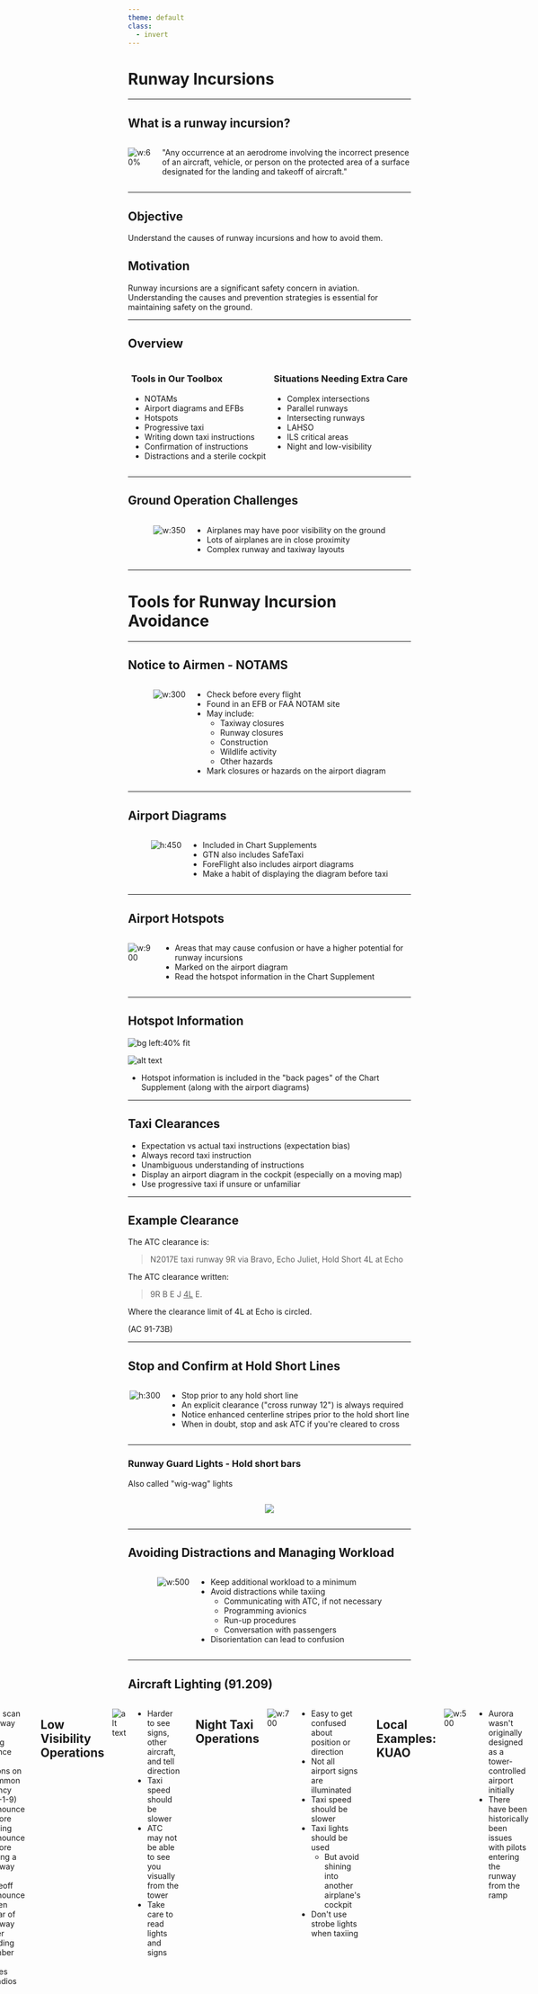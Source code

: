 ```yaml
---
theme: default
class:
  - invert
---
```


<style>
.h-stack {
  display: flex;
  column-gap: 1em;
  justify-content: center;
}

</style>

# Runway Incursions

---

## What is a runway incursion?

<div class="h-stack">

![w:60%](images/image-45.png)

"Any occurrence at an aerodrome involving the incorrect presence of an aircraft, vehicle, or person on the protected area of a surface designated for the landing and takeoff of aircraft."

</div>

---

## Objective

Understand the causes of runway incursions and how to avoid them.

## Motivation

Runway incursions are a significant safety concern in aviation. Understanding the causes and prevention strategies is essential for maintaining safety on the ground.

---

## Overview

<div class="h-stack">

<div>

### Tools in Our Toolbox

- NOTAMs
- Airport diagrams and EFBs
- Hotspots
- Progressive taxi
- Writing down taxi instructions
- Confirmation of instructions
- Distractions and a sterile cockpit

</div>

<div>

### Situations Needing Extra Care

- Complex intersections
- Parallel runways
- Intersecting runways
- LAHSO
- ILS critical areas
- Night and low-visibility

</div>

</div>

---

## Ground Operation Challenges

<div class="h-stack">

![w:350](images/image-46.png)

- Airplanes may have poor visibility on the ground
- Lots of airplanes are in close proximity
- Complex runway and taxiway layouts

</div>

---

# Tools for Runway Incursion Avoidance

---

## Notice to Airmen - NOTAMS

<div class="h-stack">

![w:300](images/pdx-notams.jpeg)

- Check before every flight
- Found in an EFB or FAA NOTAM site
- May include:
  - Taxiway closures
  - Runway closures
  - Construction
  - Wildlife activity
  - Other hazards
- Mark closures or hazards on the airport diagram

</div>

---

## Airport Diagrams

<div class="h-stack">

![h:450](images/image-34.png)

- Included in Chart Supplements
- GTN also includes SafeTaxi
- ForeFlight also includes airport diagrams
- Make a habit of displaying the diagram before taxi

</div>

---

## Airport Hotspots

<div class="h-stack">

![w:900](images/image-35.png)

- Areas that may cause confusion or have a higher potential for runway incursions
- Marked on the airport diagram
- Read the hotspot information in the Chart Supplement

</div>

---

## Hotspot Information

![bg left:40% fit](images/ksea-hotspot.jpeg)

![alt text](images/image-36.png)

- Hotspot information is included in the "back pages" of the Chart Supplement (along with the airport diagrams)

---

## Taxi Clearances

- Expectation vs actual taxi instructions (expectation bias)
- Always record taxi instruction
- Unambiguous understanding of instructions
- Display an airport diagram in the cockpit (especially on a moving map)
- Use progressive taxi if unsure or unfamiliar

---

## Example Clearance

The ATC clearance is:

> N2017E taxi runway 9R via Bravo, Echo Juliet, Hold Short 4L at Echo

The ATC clearance written:

> 9R B E J <u>4L</u> E.

Where the clearance limit of 4L at Echo is circled.

(AC 91-73B)

---

## Stop and Confirm at Hold Short Lines

<div class="h-stack">

![h:300](images/image-37.png)

- Stop prior to any hold short line
- An explicit clearance ("cross runway 12") is always required
- Notice enhanced centerline stripes prior to the hold short line
- When in doubt, stop and ask ATC if you're cleared to cross

</div>

---

### Runway Guard Lights - Hold short bars

Also called "wig-wag" lights

<div class="h-stack">

![](images/guard-lights.png)

</div>

---

## Avoiding Distractions and Managing Workload

<div class="h-stack">

![w:500](images/image-47.png)

- Keep additional workload to a minimum
- Avoid distractions while taxiing
  - Communicating with ATC, if not necessary
  - Programming avionics
  - Run-up procedures
  - Conversation with passengers
- Disorientation can lead to confusion

</div>

---

## Aircraft Lighting (91.209)

<div class="h-stack">

![w:600](images/image-43.png)

- Anti-collision/beacon: On all the time
- Position lights (red/green): Sunset to sunrise
- Taxi light used for taxi
- Taxi + landing lights should be used for takeoff
- All lights on when crossing runways

---

# Scenarios Requiring Extra Diligence

---

## Intersecting Runways

<div class="h-stack">

![w:1000](images/image-49.png)

- Don't confuse intersecting run way with a taxiway
- Aircraft may be operating from the other runway
- Runway/runway crossing will not have the same signage and markings as a taxiway/runway crossing

</div>

---

## Complex Intersections

<div class="h-stack">

![w:900](images/image-5.png)

- Multi-taxiway intersections can be very confusing
- Be sure to read the signage carefully and cross-check with the airport diagram
- Use progressive taxi instructions if unsure
- Take extra care at night

</div>

---

## Departing the Runway After Landing

<div class="h-stack">

![h:300](images/image-38.png)

</div>

- Departing the runway after landing
  - Move past the hold short line, getting out of the runway safety area
  - Run any checklists, then contact ATC
- Be careful rolling out onto a taxiway near another runway

---

## Taxiing Between Parallel Runways

<div class="h-stack">

![h:300](images/image-38.png)

</div>

- Taxiing between parallel runways
  - Exercise increased awareness when taxing in between active parallel runways
  - Ensure you're out of both runway's safety area

---

## Uncontrolled Airfields

<div class="h-stack">

![w:500](images/image-48.png)

- Always scan the runway before entering
- Announce your intentions on the common frequency (AIM 4-1-9)
  - Announce before taxiing
  - Announce before taking a runway for takeoff
  - Announce when clear of runway after landing
- Remember not all airplanes have radios

</div>

---

## Low Visibility Operations

<div class="h-stack">

![alt text](images/image-41.png)

- Harder to see signs, other aircraft, and tell direction
- Taxi speed should be slower
- ATC may not be able to see you visually from the tower
- Take care to read lights and signs

</div>

---

## Night Taxi Operations

<div class="h-stack">

![w:700](images/image-42.png)

- Easy to get confused about position or direction
- Not all airport signs are illuminated
- Taxi speed should be slower
- Taxi lights should be used
  - But avoid shining into another airplane's cockpit
- Don't use strobe lights when taxiing

</div>

---

## Local Examples: KUAO

<div class="h-stack">

![w:500](images/image-53.png)

- Aurora wasn't originally designed as a tower-controlled airport initially
- There have been historically been issues with pilots entering the runway from the ramp

</div>

---

## Local Examples: KVUO

<div class="h-stack">

![w:500](images/image-54.png)

- SFRA rules apply
- We don't need a clearance to enter the runway, however
  - We _do_ need to contact Pearson Advisory
  - We also need to announce our intentions like any other non-towered airport

</div>

---

## Case Study: Chicago Midway Near-Miss

![w:700](images/image-52.png)

[VASAviation Video](https://www.youtube.com/watch?v=c6Mp9aUJaTY)

---

## Case Study: Chicago Midway Near-Miss

<div class="h-stack">

![w:750](<images/KMDW Chicago Midway International.jpeg>)

- FlexJet obvious had some confusion from the start
- Crossing runways don't always have hold-short markings
- 31L is narrow, may have looked like a taxiway
- Other things we might not know:
  - Pilot's familiarly with the airport?
  - Distractions?
  - Expectation bias?
  - Time pressure?

</div>

---

# Summary

- Ground Operations: Presents unique challenges
- NOTAMS, Hotspots, Complex Intersections
- Taxi Clearances: Expectations vs actual
- Hold Short Lines: Confirm you have a clearance to cross
- Distractions and Workload: Minimize distractions
- Specific Scenarios: Parallel runways, rollout near another runway
- Uncontrolled Airfields: No-radio airplanes are out there

---

## Knowledge Check

Taxiing at a towered airport, you realized after passing a complicated intersection you that you've made a wrong turn. You're now on taxiway Juliet instead, when you were cleared via taxiway Bravo.

What should you do?

---

## Knowledge Check

You've just landed and are taxiing off the runway. Where should you stop and do your after-landing checklist?

---

## Knowledge Check

You are approaching a runway that you will need to cross to get to your destination. You can't remember if ATC cleared you to cross.

What should you do?
